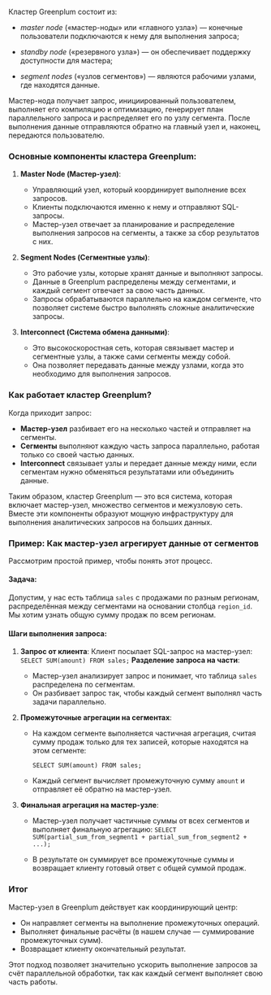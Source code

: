 Кластер Greenplum состоит из:

- _master node_ («мастер-ноды» или «главного узла») — конечные пользователи подключаются к нему для выполнения запроса;
    
- _standby node_ («резервного узла») — он обеспечивает поддержку доступности для мастера;
    
- _segment nodes_ («узлов сегментов») — являются рабочими узлами, где находятся данные.
    

Мастер-нода получает запрос, инициированный пользователем, выполняет его компиляцию и оптимизацию, генерирует план параллельного запроса и распределяет его по узлу сегмента. После выполнения данные отправляются обратно на главный узел и, наконец, передаются пользователю.

### Основные компоненты кластера Greenplum:

1. **Master Node (Мастер-узел)**:
    
    - Управляющий узел, который координирует выполнение всех запросов.
    - Клиенты подключаются именно к нему и отправляют SQL-запросы.
    - Мастер-узел отвечает за планирование и распределение выполнения запросов на сегменты, а также за сбор результатов с них.
2. **Segment Nodes (Сегментные узлы)**:
    
    - Это рабочие узлы, которые хранят данные и выполняют запросы.
    - Данные в Greenplum распределены между сегментами, и каждый сегмент отвечает за свою часть данных.
    - Запросы обрабатываются параллельно на каждом сегменте, что позволяет системе быстро выполнять сложные аналитические запросы.
3. **Interconnect (Система обмена данными)**:
    
    - Это высокоскоростная сеть, которая связывает мастер и сегментные узлы, а также сами сегменты между собой.
    - Она позволяет передавать данные между узлами, когда это необходимо для выполнения запросов.

### Как работает кластер Greenplum?

Когда приходит запрос:

- **Мастер-узел** разбивает его на несколько частей и отправляет на сегменты.
- **Сегменты** выполняют каждую часть запроса параллельно, работая только со своей частью данных.
- **Interconnect** связывает узлы и передает данные между ними, если сегментам нужно обменяться результатами или объединить данные.

Таким образом, кластер Greenplum — это вся система, которая включает мастер-узел, множество сегментов и межузловую сеть. Вместе эти компоненты образуют мощную инфраструктуру для выполнения аналитических запросов на больших данных.

### Пример: Как мастер-узел агрегирует данные от сегментов

Рассмотрим простой пример, чтобы понять этот процесс.
#### Задача:

Допустим, у нас есть таблица `sales` с продажами по разным регионам, распределённая между сегментами на основании столбца `region_id`. Мы хотим узнать общую сумму продаж по всем регионам.

#### Шаги выполнения запроса:

1. **Запрос от клиента**: Клиент посылает SQL-запрос на мастер-узел:
    `SELECT SUM(amount) FROM sales;`
    **Разделение запроса на части**:
    
    - Мастер-узел анализирует запрос и понимает, что таблица `sales` распределена по сегментам.
    - Он разбивает запрос так, чтобы каждый сегмент выполнял часть задачи параллельно.
2. **Промежуточные агрегации на сегментах**:
    
    - На каждом сегменте выполняется частичная агрегация, считая сумму продаж только для тех записей, которые находятся на этом сегменте:
        
        `SELECT SUM(amount) FROM sales;`
        
    - Каждый сегмент вычисляет промежуточную сумму `amount` и отправляет её обратно на мастер-узел.
3. **Финальная агрегация на мастер-узле**:
    
    - Мастер-узел получает частичные суммы от всех сегментов и выполняет финальную агрегацию:
        `SELECT SUM(partial_sum_from_segment1 + partial_sum_from_segment2 + ...);`
        
    - В результате он суммирует все промежуточные суммы и возвращает клиенту готовый ответ с общей суммой продаж.
### Итог
Мастер-узел в Greenplum действует как координирующий центр:
- Он направляет сегменты на выполнение промежуточных операций.
- Выполняет финальные расчёты (в нашем случае — суммирование промежуточных сумм).
- Возвращает клиенту окончательный результат.

Этот подход позволяет значительно ускорить выполнение запросов за счёт параллельной обработки, так как каждый сегмент выполняет свою часть работы.